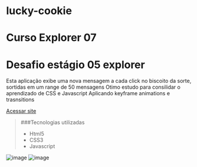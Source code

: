# lucky-cookie
# Curso Explorer 07
# Desafio estágio 05 explorer  
Esta aplicação exibe uma nova mensagem a cada click no biscoito da sorte, sortidas em um range de 50 mensagens
Otimo estudo para consilidar o aprendizado de CSS e Javascript
Aplicando keyframe animations e trasnsitions

 [Acessar site](https://valdeirbarbosa.github.io/lucky-cookie-main/)
 
 
>###Tecnologias utilizadas
> - Html5
> - CSS3
> - Javascript

![image](https://user-images.githubusercontent.com/6127742/208247783-b01a6a63-db91-4c5a-b1fc-6f1e29616f25.png)
![image](https://user-images.githubusercontent.com/6127742/208247807-63d089d6-90c8-46c4-9722-fd480346a910.png)



